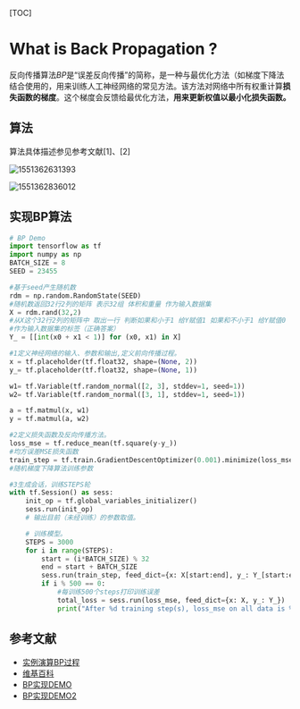 [TOC]

# What is Back Propagation ?

反向传播算法$BP$是“误差反向传播”的简称，是一种与最优化方法（如梯度下降法结合使用的，用来训练人工神经网络的常见方法。该方法对网络中所有权重计算**损失函数的梯度**。这个梯度会反馈给最优化方法，**用来更新权值以最小化损失函数。**

## 算法

算法具体描述参见参考文献[1]、[2]

![1551362631393](C:\Users\bovan\AppData\Roaming\Typora\typora-user-images\1551362631393.png)

![1551362836012](C:\Users\bovan\AppData\Roaming\Typora\typora-user-images\1551362836012.png)

## 实现BP算法

```python
# BP Demo
import tensorflow as tf
import numpy as np
BATCH_SIZE = 8
SEED = 23455

#基于seed产生随机数
rdm = np.random.RandomState(SEED)
#随机数返回32行2列的矩阵 表示32组 体积和重量 作为输入数据集
X = rdm.rand(32,2)
#从X这个32行2列的矩阵中 取出一行 判断如果和小于1 给Y赋值1 如果和不小于1 给Y赋值0 
#作为输入数据集的标签（正确答案） 
Y_ = [[int(x0 + x1 < 1)] for (x0, x1) in X]

#1定义神经网络的输入、参数和输出,定义前向传播过程。
x = tf.placeholder(tf.float32, shape=(None, 2))
y_= tf.placeholder(tf.float32, shape=(None, 1))

w1= tf.Variable(tf.random_normal([2, 3], stddev=1, seed=1))
w2= tf.Variable(tf.random_normal([3, 1], stddev=1, seed=1))

a = tf.matmul(x, w1)
y = tf.matmul(a, w2)

#2定义损失函数及反向传播方法。
loss_mse = tf.reduce_mean(tf.square(y-y_)) 
#均方误差MSE损失函数
train_step = tf.train.GradientDescentOptimizer(0.001).minimize(loss_mse)
#随机梯度下降算法训练参数

#3生成会话，训练STEPS轮
with tf.Session() as sess:
    init_op = tf.global_variables_initializer()
    sess.run(init_op)
    # 输出目前（未经训练）的参数取值。

    # 训练模型。
    STEPS = 3000
    for i in range(STEPS):
        start = (i*BATCH_SIZE) % 32
        end = start + BATCH_SIZE
        sess.run(train_step, feed_dict={x: X[start:end], y_: Y_[start:end]})
        if i % 500 == 0:
            #每训练500个steps打印训练误差
            total_loss = sess.run(loss_mse, feed_dict={x: X, y_: Y_})
            print("After %d training step(s), loss_mse on all data is %g" % (i, total_loss))
```

## 参考文献

- [实例演算BP过程](https://zhuanlan.zhihu.com/p/32819991)
- [维基百科](https://zh.wikipedia.org/zh-hans/%E5%8F%8D%E5%90%91%E4%BC%A0%E6%92%AD%E7%AE%97%E6%B3%95) 
- [BP实现DEMO](https://zhuanlan.zhihu.com/p/35014526)
- [BP实现DEMO2](https://blog.csdn.net/weixin_39198406/article/details/82183854)





